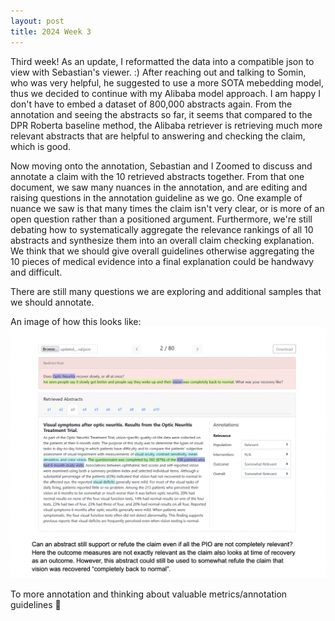 ```yaml
---
layout: post
title: 2024 Week 3
---
```


Third week!
As an update, I reformatted the data into a compatible json to view with Sebastian's viewer. :)
After reaching out and talking to Somin, who was very helpful, he suggested to use a more SOTA mebedding model, thus we decided to continue with my Alibaba model approach. I am happy I don't have to embed a dataset of 800,000 abstracts again.
From the annotation and seeing the abstracts so far, it seems that compared to the DPR Roberta baseline method, the Alibaba retriever is retrieving much more relevant abstracts that are helpful to answering and checking the claim, which is good.

Now moving onto the annotation, Sebastian and I Zoomed to discuss and annotate a claim with the 10 retrieved abstracts together. From that one document, we saw many nuances in the annotation, and are editing and raising questions in the annotation guideline as we go. One example of nuance we saw is that many times the claim isn't very clear, or is more of an open question rather than a positioned argument.
Furthermore, we're still debating how to systematically aggregate the relevance rankings of all 10 abstracts and synthesize them into an overall claim checking explanation. We think that we should give overall guidelines otherwise aggregating the 10 pieces of medical evidence into a final explanation could be handwavy and difficult.

There are still many questions we are exploring and additional samples that we should annotate. 

An image of how this looks like:
![post](../images/annotation.png)

To more annotation and thinking about valuable metrics/annotation guidelines 🥂
